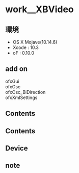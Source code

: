 # work__XBVideo #

## 環境 ##
*	OS X Mojave(10.14.6)
*	Xcode : 10.3
*	oF : 0.10.0

## add on ##
ofxGui  
ofxOsc  
ofxOsc_BiDirection  
ofxXmlSettings  

## Contents ##

## Contents ##


## Device ##


## note ##






